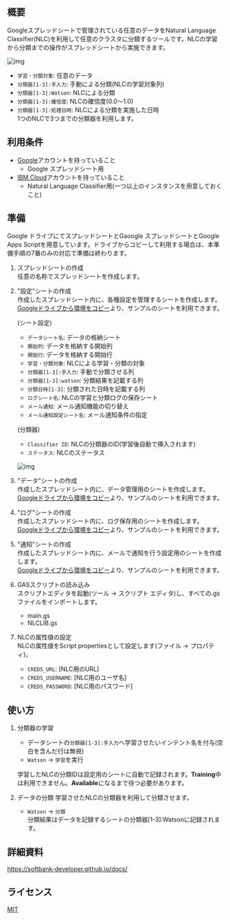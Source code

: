 ## 概要
Googleスプレッドシートで管理されている任意のデータをNatural Language Classifier(NLC)を利用して任意のクラスタに分類するツールです。NLCの学習から分類までの操作がスプレッドシートから実施できます。

![img](https://github.com/softbank-developer/gsuite_with_watson/blob/master/spreadsheet/readme_images/data.png)

- `学習・分類対象`: 任意のデータ
- `分類器[1-3]:手入力`: 手動による分類(NLCの学習対象列)
- `分類器[1-3]:Watson`: NLCによる分類
- `分類器[1-3]:確信度`: NLCの確信度(0.0〜1.0)
- `分類器[1-3]:処理日時`: NLCによる分類を実施した日時  
1つのNLCで3つまでの分類器を利用します。


## 利用条件
- [Google](https://accounts.google.com/)アカウントを持っていること
  - Google スプレッドシート用
- [IBM Cloud](https://accounts.google.com/)アカウントを持っていること
  - Natural Language Classifier用(一つ以上のインスタンスを用意しておくこと)


## 準備
Google ドライブにてスプレッドシートとGaoogle スプレッドシートとGoogle Apps Scriptを用意しています。ドライブからコピーして利用する場合は、本準備手順の7番のみの対応で準備は終わります。

1. スプレッドシートの作成  
任意の名称でスプレッドシートを作成します。

2. "設定"シートの作成  
作成したスプレッドシート内に、各種設定を管理するシートを作成します。  
[Googleドライブから環境をコピー](https://github.com/softbank-developer/gsuite_with_watson#環境構築)より、サンプルのシートを利用できます。

	(シート設定)
	- `データシート名`: データの格納シート
	- `開始列`: データを格納する開始列 
	- `開始行`: データを格納する開始行
	- `学習・分類対象`: NLCによる学習・分類の対象
	- `分類器[1-3]:手入力`: 手動で分類させる列
	- `分類器[1-3]:watson`: 分類結果を記載する列
	- `分類日時[1-3]`: 分類された日時を記載する列
	- `ログシート名`:  NLCの学習と分類ログの保存シート
	- `メール通知`:  メール通知機能の切り替え
	- `メール通知設定シート名`: メール通知条件の指定  

	(分類器)
	- `Classifier ID`: NLCの分類器のID(学習後自動で挿入されます)
	- `ステータス`: NLCのステータス

	![img](https://github.com/softbank-developer/gsuite_with_watson/blob/master/spreadsheet/readme_images/config.png)

3. "データ"シートの作成   
作成したスプレッドシート内に、データ管理用のシートを作成します。  
[Googleドライブから環境をコピー](https://github.com/softbank-developer/gsuite_with_watson#環境構築)より、サンプルのシートを利用できます。

4. "ログ"シートの作成  
作成したスプレッドシート内に、ログ保存用のシートを作成します。  
[Googleドライブから環境をコピー](https://github.com/softbank-developer/gsuite_with_watson#環境構築)より、サンプルのシートを利用できます。

5. "通知"シートの作成  
作成したスプレッドシート内に、メールで通知を行う設定用のシートを作成します。  
[Googleドライブから環境をコピー](https://github.com/softbank-developer/gsuite_with_watson#環境構築)より、サンプルのシートを利用できます。

6. GASスクリプトの読み込み  
スクリプトエディタを起動(ツール -> スクリプト エディタ)し、すべての.gsファイルをインポートします。
	- main.gs
	- NLCLIB.gs

7. NLCの属性値の設定  
	NLCの属性値をScript propertiesとして設定します(ファイル -> プロパティ)。
	- `CREDS_URL`: [NLC用のURL]
	- `CREDS_USERNAME`: [NLC用のユーザ名]
	- `CREDS_PASSWORD`: [NLC用のパスワード]


## 使い方
1. 分類器の学習  
	- データシートの`分類器[1-3]:手入力`へ学習させたいインテント名を付与(空白を含んだ行は無視)
	- `Watson` -> `学習`を実行  
	
	学習したNLCの分類IDは設定用のシートに自動で記録されます。**Training**中は利用できません。**Available**になるまで待つ必要があります。

3. データの分類
学習させたNLCの分類器を利用して分類させます。
	- `Watson` -> `分類`  
	分類結果はデータを記録するシートの分類器[1-3]:Watsonに記録されます。


## 詳細資料
https://softbank-developer.github.io/docs/


## ライセンス
[MIT](https://accounts.google.com/https://github.com/softbank-developer/gsuite_with_watson/blob/master/spreadsheet/LICENSE)
